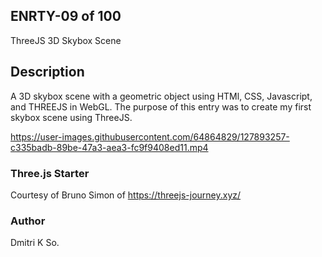 ## ENRTY-09 of 100
ThreeJS 3D Skybox Scene

## Description
A 3D skybox scene with a geometric object using HTMl, CSS, Javascript, and THREEJS in WebGL. The purpose of this entry was to create my first skybox scene using ThreeJS.

https://user-images.githubusercontent.com/64864829/127893257-c335badb-89be-47a3-aea3-fc9f9408ed11.mp4

### Three.js Starter
Courtesy of Bruno Simon of https://threejs-journey.xyz/

### Author
Dmitri K So.
